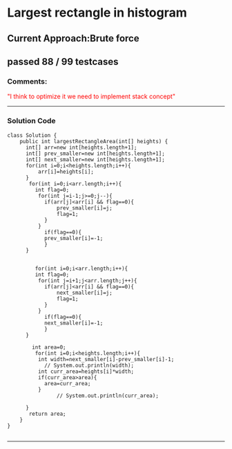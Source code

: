 <h1>Largest rectangle in histogram</h1>
<h2>Current Approach:Brute force</h2>
<h2>passed 88 / 99 testcases </h2>
<h3 >Comments:</h3>
<span style="color:red">
"I think to optimize it we need to implement stack concept"
</span>



<hr/>
<h3>Solution Code</h3>

```
class Solution {
    public int largestRectangleArea(int[] heights) {
      int[] arr=new int[heights.length+1];
      int[] prev_smaller=new int[heights.length+1];
      int[] next_smaller=new int[heights.length+1];
      for(int i=0;i<heights.length;i++){
          arr[i]=heights[i];
      }  
       for(int i=0;i<arr.length;i++){
         int flag=0;        
          for(int j=i-1;j>=0;j--){
            if(arr[j]<arr[i] && flag==0){
                prev_smaller[i]=j;
                flag=1;
            }
          }
            if(flag==0){
            prev_smaller[i]=-1;  
            }
      }


         for(int i=0;i<arr.length;i++){
         int flag=0;        
          for(int j=i+1;j<arr.length;j++){
            if(arr[j]<arr[i] && flag==0){
                next_smaller[i]=j;
                flag=1;
            }
          }
            if(flag==0){
            next_smaller[i]=-1;  
            }
      } 
      
        int area=0;
         for(int i=0;i<heights.length;i++){
          int width=next_smaller[i]-prev_smaller[i]-1;
            // System.out.println(width);
          int curr_area=heights[i]*width;
          if(curr_area>area){
            area=curr_area;
          }
                // System.out.println(curr_area);

      }
       return area;
    }
}


```

<hr />

